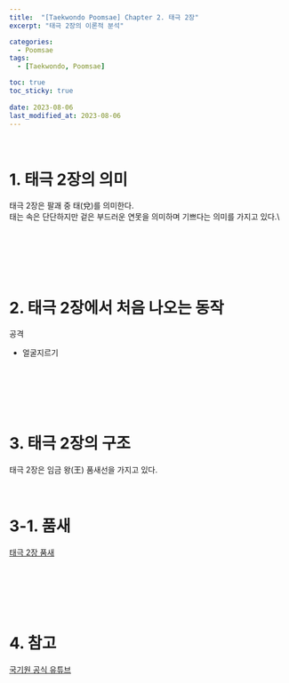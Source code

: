 ```yaml
---
title:  "[Taekwondo Poomsae] Chapter 2. 태극 2장"
excerpt: "태극 2장의 이론적 분석"

categories:
  - Poomsae
tags:
  - [Taekwondo, Poomsae]

toc: true
toc_sticky: true
 
date: 2023-08-06
last_modified_at: 2023-08-06
---
```


&nbsp;

# 1. 태극 2장의 의미
태극 2장은 팔괘 중 태(兌)를 의미한다.\
태는 속은 단단하지만 겉은 부드러운 연못을 의미하며 기쁘다는 의미를 가지고 있다.\

&nbsp;

&nbsp;

&nbsp;

# 2. 태극 2장에서 처음 나오는 동작
공격
- 얼굴지르기

&nbsp;

&nbsp;

&nbsp;

# 3. 태극 2장의 구조
태극 2장은 임금 왕(王) 품새선을 가지고 있다.

&nbsp;

# 3-1. 품새
[태극 2장 품새](https://youtu.be/KLEeB1H5PeM?t=74)

&nbsp;

&nbsp;

&nbsp;

# 4. 참고
[국기원 공식 유튜브](https://youtu.be/KLEeB1H5PeM)
